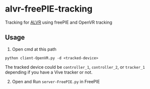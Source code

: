 # alvr-freePIE-tracking
Tracking for [ALVR](https://github.com/polygraphene/ALVR) using freePIE and OpenVR tracking

## Usage

1. Open cmd at this path  
  ```
  python client-OpenVR.py -d <tracked-device>
  ```
  The tracked device could be `controller_1`, `controller_2`, or `tracker_1` depending if you have a Vive tracker or not.

2. Open and Run `server-FreePIE.py` in FreePIE


